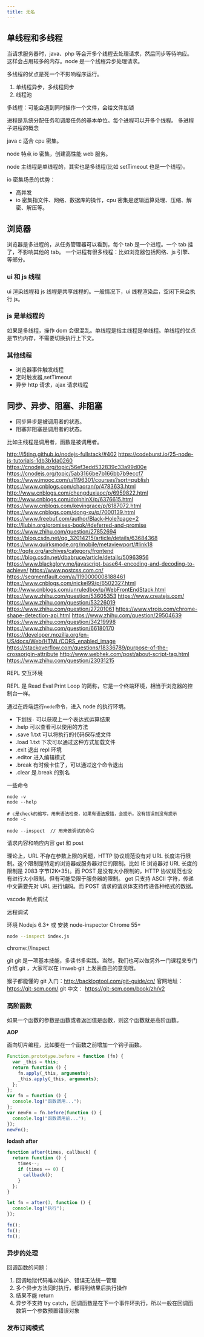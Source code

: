 ```yaml
---
title: 无名
---
```


## 单线程和多线程

当请求服务器时，java、php 等会开多个线程去处理请求，然后同步等待响应。这样会占用较多的内存。node 是一个线程异步处理请求。

多线程的优点是死一个不影响程序运行。

1. 单线程异步，多线程同步
2. 线程池

多线程：可能会遇到同时操作一个文件，会给文件加锁

进程是系统分配任务和调度任务的基本单位。每个进程可以开多个线程。
多进程 子进程的概念

java c 适合 cpu 密集。

node 特点 io 密集，创建高性能 web 服务。

node 主线程是单线程的，其实也是多线程(比如 setTimeout 也是一个线程)。

io 密集场景的优势：

- 高并发
- io 密集指文件、网络、数据库的操作，cpu 密集是逻辑运算处理、压缩、解密、解压等。

## 浏览器

浏览器是多进程的，从任务管理器可以看到，每个 tab 是一个进程。一个 tab 挂了，不影响其他的 tab。
一个进程有很多线程：比如浏览器包括网络、js 引擎、等部分。

### ui 和 js 线程

ui 渲染线程和 js 线程是共享线程的。一般情况下，ui 线程渲染后，空闲下来会执行 js。

### js 是单线程的

如果是多线程，操作 dom 会很混乱。单线程是指主线程是单线程。单线程的优点是节约内存，不需要切换执行上下文。

### 其他线程

- 浏览器事件触发线程
- 定时触发器,setTimeout
- 异步 http 请求，ajax 请求线程

## 同步、异步、阻塞、非阻塞

- 同步异步是被调用者的状态。
- 阻塞非阻塞是调用者的状态。

比如主线程是调用者，函数是被调用者。

http://i5ting.github.io/nodejs-fullstack/#402
https://codeburst.io/25-node-js-tutorials-1db3b1da0260
https://cnodejs.org/topic/56ef3edd532839c33a99d00e
https://cnodejs.org/topic/5ab3166be7b166bb7b9eccf7
https://www.imooc.com/u/1196301/courses?sort=publish
https://www.cnblogs.com/chaoran/p/4783633.html
http://www.cnblogs.com/chengduxiaoc/p/6959822.html
http://www.cnblogs.com/dolphinX/p/6376615.html
https://www.cnblogs.com/kevingrace/p/6187072.html
https://www.cnblogs.com/dong-xu/p/7000139.html
https://www.freebuf.com/author/Black-Hole?page=2
http://liubin.org/promises-book/#deferred-and-promise
https://www.zhihu.com/question/27852694
https://blog.csdn.net/qq_32014215/article/details/63684368
https://www.quirksmode.org/mobile/metaviewport/#link18
http://qqfe.org/archives/category/frontend
https://blog.csdn.net/dbabruce/article/details/50963956
https://www.blackglory.me/javascript-base64-encoding-and-decoding-to-achieve/
https://www.postcss.com.cn/
https://segmentfault.com/a/1190000008188461
https://www.cnblogs.com/nickel99/p/6502327.html
http://www.cnblogs.com/unruledboy/p/WebFrontEndStack.html
https://www.zhihu.com/question/53605353
https://www.createjs.com/
https://www.zhihu.com/question/53226019
https://www.zhihu.com/question/27201061
https://www.vtrois.com/chrome-shape-detection-api.html
https://www.zhihu.com/question/29504639
https://www.zhihu.com/question/34219998
https://www.zhihu.com/question/66180170
https://developer.mozilla.org/en-US/docs/Web/HTML/CORS_enabled_image
https://stackoverflow.com/questions/18336789/purpose-of-the-crossorigin-attribute
http://www.webhek.com/post/about-script-tag.html
https://www.zhihu.com/question/23031215

REPL 交互环境

REPL 是 Read Eval Print Loop 的简称，它是一个终端环境，相当于浏览器的控制台一样。

通过在终端运行`node`命令，进入 node 的执行环境。

- 下划线`-` 可以获取上一个表达式运算结果
- .help 可以查看可以使用的方法
- .save 1.txt 可以将执行的代码保存成文件
- .load 1.txt 下次可以通过这种方式加载文件
- .exit 退出 repl 环境
- .editor 进入编辑模式
- .break 有时候卡住了，可以通过这个命令退出
- .clear 是.break 的别名

一些命令

```
node -v
node --help

# c是check的缩写，用来语法检查，如果有语法报错，会提示。没有错误则没有提示
node -c

node --inspect  // 用来做调试的命令
```

请求内容和响应内容
get 和 post

理论上，URL 不存在参数上限的问题，HTTP 协议规范没有对 URL 长度进行限制。这个限制是特定的浏览器或服务器对它的限制。比如 IE 浏览器对 URL 长度的限制是 2083 字节(2K+35)。而 POST 是没有大小限制的，HTTP 协议规范也没有进行大小限制。但有可能受限于服务器的限制。
get 只支持 ASCII 字符，传递中文需要先对 URL 进行编码。而 POST 请求的请求体支持传递各种格式的数据。

vscode 断点调试

远程调试

环境
Nodejs 6.3+ 或 安装 node-inspector
Chrome 55+

```bash
node --inspect index.js
```

chrome://inspect

git
git 是一项基本技能，多读书多实践。当然，我们也可以做另外一门课程来专门介绍 git ，大家可以在 imweb·git 上发表自己的意见哦。

猴子都能懂的 git 入门：http://backlogtool.com/git-guide/cn/
官网地址： https://git-scm.com/
git 中文： https://git-scm.com/book/zh/v2

### 高阶函数

如果一个函数的参数是函数或者返回值是函数，则这个函数就是高阶函数。

**AOP**

面向切片编程，比如要在一个函数之前增加一个钩子函数。

```javascript
Function.prototype.before = function (fn) {
  var _this = this;
  return function () {
    fn.apply(_this, arguments);
    _this.apply(_this, arguments);
  };
};
var fn = function () {
  console.log("函数调用...");
};
var newFn = fn.before(function () {
  console.log("函数调用前...");
});
newFn();
```

**lodash after**

```javascript
function after(times, callback) {
  return function () {
    times--;
    if (times == 0) {
      callback();
    }
  };
}

let fn = after(3, function () {
  console.log("执行");
});

fn();
fn();
fn();
```

### 异步的处理

回调函数的问题：

1. 回调地狱代码难以维护、错误无法统一管理
2. 多个异步方法同时执行，都得到结果后执行操作
3. 结果不能 return
4. 异步不支持 try catch，回调函数是在下一个事件环执行，所以一般在回调函数第一个参数预置错误对象

### 发布订阅模式
